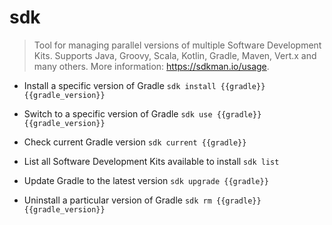 # sdk
> Tool for managing parallel versions of multiple Software Development Kits.
> Supports Java, Groovy, Scala, Kotlin, Gradle, Maven, Vert.x and many others.
> More information: <https://sdkman.io/usage>.

- Install a specific version of Gradle
`sdk install {{gradle}} {{gradle_version}}`

- Switch to a specific version of Gradle
`sdk use {{gradle}} {{gradle_version}}`

- Check current Gradle version
`sdk current {{gradle}}`

- List all Software Development Kits available to install
`sdk list`

- Update Gradle to the latest version
`sdk upgrade {{gradle}}`

- Uninstall a particular version of Gradle
`sdk rm {{gradle}} {{gradle_version}}`
